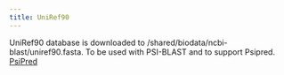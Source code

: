 ```yaml
---
title: UniRef90 
---
```

UniRef90 database is downloaded to /shared/biodata/ncbi-blast/uniref90.fasta. To be used with PSI-BLAST
and to support Psipred.  [PsiPred](https://github.com/psipred/psipred)
